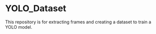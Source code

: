 # YOLO_Dataset
This repository is for extracting frames and creating a dataset to train a YOLO model.